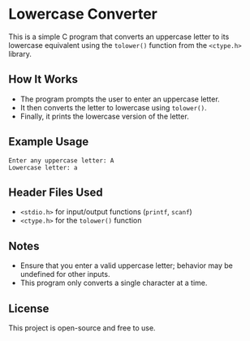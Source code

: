 # Lowercase Converter

This is a simple C program that converts an uppercase letter to its lowercase equivalent using the `tolower()` function from the `<ctype.h>` library.

## How It Works
- The program prompts the user to enter an uppercase letter.
- It then converts the letter to lowercase using `tolower()`.
- Finally, it prints the lowercase version of the letter.


## Example Usage
```
Enter any uppercase letter: A
Lowercase letter: a
```

## Header Files Used
- `<stdio.h>` for input/output functions (`printf`, `scanf`)
- `<ctype.h>` for the `tolower()` function

## Notes
- Ensure that you enter a valid uppercase letter; behavior may be undefined for other inputs.
- This program only converts a single character at a time.

## License
This project is open-source and free to use.


